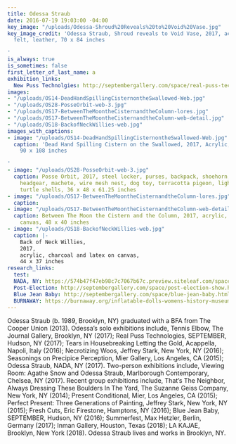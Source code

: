 ```yaml
---
title: Odessa Straub
date: 2016-07-19 19:03:00 -04:00
key_image: "/uploads/Odessa-Shroud%20Reveals%20to%20Void%20Vase.jpg"
key_image_credit: 'Odessa Straub, Shroud reveals to Void Vase, 2017, acrylic, dye,
  felt, leather, 70 x 84 inches

'
is_always: true
is_sometimes: false
first_letter_of_last_name: a
exhibition_links:
  New Puss Technolgies: http://septembergallery.com/space/real-puss-technologies.html
images:
- "/uploads/OS14-DeadHandSpillingCisternontheSwallowed-Web.jpg"
- "/uploads/OS28-PosseOrbit-web-3.jpg"
- "/uploads/OS17-BetweenTheMoontheCisternandtheColumn-lores.jpg"
- "/uploads/OS17-BetweenTheMoontheCisternandtheColumn-web-detail.jpg"
- "/uploads/OS18-BackofNeckWillies-web.jpg"
images_with_captions:
- image: "/uploads/OS14-DeadHandSpillingCisternontheSwallowed-Web.jpg"
  caption: 'Dead Hand Spilling Cistern on the Swallowed, 2017, Acrylic, dye, enamel,
    90 x 108 inches

'
- image: "/uploads/OS28-PosseOrbit-web-3.jpg"
  caption: Posse Orbit, 2017, steel locker, purses, backpack, shoehorn, hanger, boxing
    headgear, machete, wire mesh nest, dog toy, terracotta pigeon, lightbulb cage,
    turtle shells, 36 x 48 x 61.25 inches
- image: "/uploads/OS17-BetweenTheMoontheCisternandtheColumn-lores.jpg"
  caption: 
- image: "/uploads/OS17-BetweenTheMoontheCisternandtheColumn-web-detail.jpg"
  caption: Between The Moon the Cistern and the Column, 2017, acrylic, wool, fur on
    canvas, 48 x 40 inches
- image: "/uploads/OS18-BackofNeckWillies-web.jpg"
  caption: |-
    Back of Neck Willies,
    2017,
    acrylic, charcoal and latex on canvas,
    44 x 37 inches
research_links:
  test: 
  NADA, NY: https://574b47f47eb98c7c7067b67c.preview.siteleaf.com/space/nada.html
  Post-Election: http://septembergallery.com/space/post-election-show.html
  Blue Jean Baby: http://septembergallery.com/space/blue-jean-baby.html
  BURNAWAY: https://burnaway.org/inflatable-dolls-womens-history-museum-at-springsteen-gallery/
---
```


Odessa Straub (b. 1989, Brooklyn, NY) graduated with a BFA from The Cooper Union (2013). Odessa’s solo exhibitions include, Tennis Elbow, The Journal Gallery, Brooklyn, NY (2017); Real Puss Technologies, SEPTEMBER, Hudson, NY (2017); Tears in Housebreaking Letting the Gold, Acappella, Napoli, Italy (2016); Necrotizing Woos, Jeffrey Stark, New York, NY (2016); Seasonings on Precipice Perception, Mier Gallery, Los Angeles, CA (2015); Odessa Straub, NADA, NY (2017). Two-person exhibitions include, Viewing Room: Agathe Snow and Odessa Straub, Marlborough Contemporary, Chelsea, NY (2017). Recent group exhibitions include, That’s The Neighbor, Always Dressing These Boulders In The Yard, The Suzanne Geiss Company, New York, NY (2014); Present Conditional, Mier, Los Angeles, CA (2015); Perfect Present: Three Generations of Painting, Jeffrey Stark, New York, NY (2015); Fresh Cuts, Eric Firestone, Hamptons, NY (2016); Blue Jean Baby, SEPTEMBER, Hudson, NY (2016); Summerfest, Max Hetzler, Berlin, Germany (2017); Inman Gallery, Houston, Texas (2018); LA KAJAE, Brooklyn, New York (2018). Odessa Straub lives and works in Brooklyn, NY.